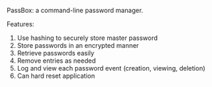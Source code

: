 PassBox: a command-line password manager.

Features:
1. Use hashing to securely store master password
2. Store passwords in an encrypted manner
3. Retrieve passwords easily
4. Remove entries as needed
5. Log and view each password event (creation, viewing, deletion)
6. Can hard reset application
